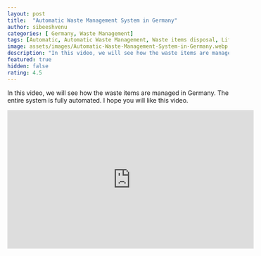 ```yaml
---
layout: post
title:  "Automatic Waste Management System in Germany"
author: sibeeshvenu
categories: [ Germany, Waste Management]
tags: [Automatic, Automatic Waste Management, Waste items disposal, Life at Germany, Life in Germany, Sibeesh Passion, Njan Oru Malayali, ഞാൻ ഒരു മലയാളി, Germaniyile Nalukal, Germany, Malayali in Germany, Indians in Germany, Keralite in Germany, Malayalees in Germany]
image: assets/images/Automatic-Waste-Management-System-in-Germany.webp
description: "In this video, we will see how the waste items are managed in Germany. The entire system is fully automated. I hope you will like this video."
featured: true
hidden: false
rating: 4.5
---
```


In this video, we will see how the waste items are managed in Germany. The entire system is fully automated. I hope you will like this video.

<iframe width="560" height="315" src="https://www.youtube.com/embed/Z-mvDjAS7wU" frameborder="0" allow="accelerometer; autoplay; encrypted-media; gyroscope; picture-in-picture" allowfullscreen></iframe>
